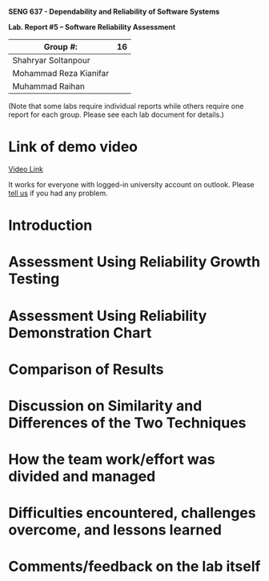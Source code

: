 ****SENG 637 - Dependability and Reliability of Software Systems****

**Lab. Report \#5 – Software Reliability Assessment**

| Group \#:              | 16  |
|------------------------|-----|
| Shahryar Soltanpour    |     |
| Mohammad Reza Kianifar |     |
| Muhammad Raihan        |     |

(Note that some labs require individual reports while others require one report
for each group. Please see each lab document for details.)

# Link of demo video

[Video Link](TODO://add-here-the-link-of-the-video)

It works for everyone with logged-in university account on outlook. Please [tell us](mailto:mohammadreza.kianifa@ucalgary.ca) if you had any problem.

# Introduction

# Assessment Using Reliability Growth Testing 

# Assessment Using Reliability Demonstration Chart 

# Comparison of Results

# Discussion on Similarity and Differences of the Two Techniques

# How the team work/effort was divided and managed

# Difficulties encountered, challenges overcome, and lessons learned

# Comments/feedback on the lab itself
